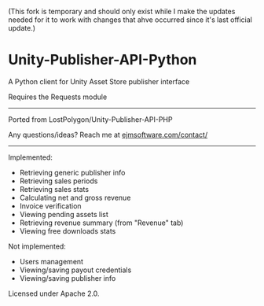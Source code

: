 (This fork is temporary and should only exist while I make the updates needed for it to work with changes that ahve occurred since it's last official update.)

# Unity-Publisher-API-Python
A Python client for Unity Asset Store publisher interface

Requires the Requests module

------

Ported from LostPolygon/Unity-Publisher-API-PHP

Any questions/ideas? Reach me at [ejmsoftware.com/contact/](http://ejmsoftware.com/contact/)

------

Implemented:
* Retrieving generic publisher info
* Retrieving sales periods
* Retrieving sales stats
* Calculating net and gross revenue
* Invoice verification
* Viewing pending assets list
* Retrieving revenue summary (from "Revenue" tab)
* Viewing free downloads stats

Not implemented:
* Users management
* Viewing/saving payout credentials
* Viewing/saving publisher info

Licensed under Apache 2.0.
